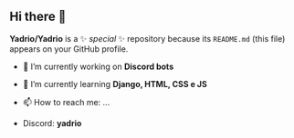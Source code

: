 ## Hi there 👋


**Yadrio/Yadrio** is a ✨ _special_ ✨ repository because its `README.md` (this file) appears on your GitHub profile.

- 🔭 I’m currently working on **Discord bots** 

 
- 🌱 I’m currently learning **Django, HTML, CSS e JS**

 
- 📫 How to reach me: ...
 - Discord: **yadrio**

   
<!--
- 🔭 I’m currently working on ...
- 🌱 I’m currently learning ...
  - Aprendendo Django, HTML, CSS, JS
- 👯 I’m looking to collaborate on ...
- 🤔 I’m looking for help with ...
- 💬 Ask me about ...
- 📫 How to reach me: ...
- 😄 Pronouns: ...
- ⚡ Fun fact: ...
-->

